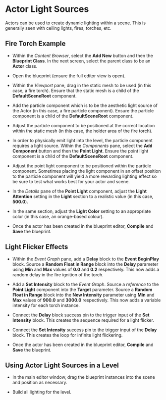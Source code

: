 # Actor Light Sources

Actors can be used to create dynamic lighting within a scene. This is generally seen with ceiling lights, fires, torches, etc.

## Fire Torch Example
* Within the *Content Browser*, select the **Add New** button and then the **Blueprint Class**. In the next screen, select the parent class to be an **Actor** class.

* Open the blueprint (ensure the full editor view is open).

* Within the *Viewport* pane, drag in the static mesh to be used (in this case, a fire torch). Ensure that the static mesh is a child of the **DefaultSceneRoot** component.

* Add the particle component which is to be the aesthetic light source of the Actor (in this case, a fire particle component). Ensure the particle component is a child of the **DefaultSceneRoot** component.

* Adjust the particle component to be positioned at the correct location within the static mesh (in this case, the holder area of the fire torch).

* In order to physically emit light into the level, the particle component requires a light source. Within the *Components* pane, select the **Add Component** button and then the **Point Light**. Ensure the point light component is a child of the **DefaultSceneRoot** component.

* Adjust the point light component to be positioned within the particle component. Sometimes placing the light component in an offset position to the particle component will yield a more rewarding lighting effect so be sure to test what works best for your actor and scene.

* In the *Details* pane of the **Point Light** component, adjust the **Light Attention** setting in the **Light** section to a realistic value (in this case, **500.0**).

* In the same section, adjust the **Light Color** setting to an appropriate color (in this case, an orange-based colour).

* Once the actor has been created in the blueprint editor, **Compile** and **Save** the blueprint.

## Light Flicker Effects
* Within the *Event Graph* pane, add a **Delay** block to the **Event BeginPlay** block. Source a **Random Float in Range** block into the **Delay** parameter using **Min** and **Max** values of **0.0** and **0.2** respectively. This now adds a random delay in the fire ignition of the torch.

* Add a **Set Intensity** block to the *Event Graph*. Source a *reference* to the **Point Light** component into the **Target** parameter. Source a **Random Float in Range** block into the **New Intensity** parameter using **Min** and **Max** values of **900.0** and **3000.0** respectively. This now adds a variable intensity for each torch instance.

* Connect the **Delay** block success pin to the trigger input of the **Set Intensity** block. This creates the sequence required for a light flicker.

* Connect the **Set Intensity** success pin to the trigger input of the **Delay** block. This creates the loop for infinite light flickering.

* Once the actor has been created in the blueprint editor, **Compile** and **Save** the blueprint.

## Using Actor Light Sources in a Level
* In the main editor window, drag the blueprint instances into the scene and position as necessary.

* Build all lighting for the level.